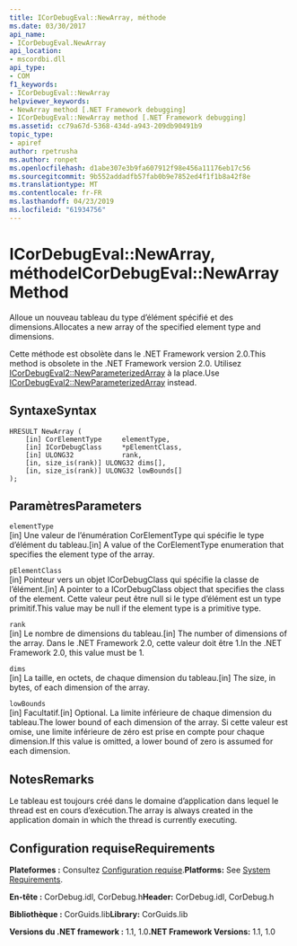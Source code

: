 ```yaml
---
title: ICorDebugEval::NewArray, méthode
ms.date: 03/30/2017
api_name:
- ICorDebugEval.NewArray
api_location:
- mscordbi.dll
api_type:
- COM
f1_keywords:
- ICorDebugEval::NewArray
helpviewer_keywords:
- NewArray method [.NET Framework debugging]
- ICorDebugEval::NewArray method [.NET Framework debugging]
ms.assetid: cc79a67d-5368-434d-a943-209db90491b9
topic_type:
- apiref
author: rpetrusha
ms.author: ronpet
ms.openlocfilehash: d1abe307e3b9fa607912f98e456a11176eb17c56
ms.sourcegitcommit: 9b552addadfb57fab0b9e7852ed4f1f1b8a42f8e
ms.translationtype: MT
ms.contentlocale: fr-FR
ms.lasthandoff: 04/23/2019
ms.locfileid: "61934756"
---
```

# <a name="icordebugevalnewarray-method"></a><span data-ttu-id="6373a-102">ICorDebugEval::NewArray, méthode</span><span class="sxs-lookup"><span data-stu-id="6373a-102">ICorDebugEval::NewArray Method</span></span>
<span data-ttu-id="6373a-103">Alloue un nouveau tableau du type d’élément spécifié et des dimensions.</span><span class="sxs-lookup"><span data-stu-id="6373a-103">Allocates a new array of the specified element type and dimensions.</span></span>  
  
 <span data-ttu-id="6373a-104">Cette méthode est obsolète dans le .NET Framework version 2.0.</span><span class="sxs-lookup"><span data-stu-id="6373a-104">This method is obsolete in the .NET Framework version 2.0.</span></span> <span data-ttu-id="6373a-105">Utilisez [ICorDebugEval2::NewParameterizedArray](../../../../docs/framework/unmanaged-api/debugging/icordebugeval2-newparameterizedarray-method.md) à la place.</span><span class="sxs-lookup"><span data-stu-id="6373a-105">Use [ICorDebugEval2::NewParameterizedArray](../../../../docs/framework/unmanaged-api/debugging/icordebugeval2-newparameterizedarray-method.md) instead.</span></span>  
  
## <a name="syntax"></a><span data-ttu-id="6373a-106">Syntaxe</span><span class="sxs-lookup"><span data-stu-id="6373a-106">Syntax</span></span>  
  
```  
HRESULT NewArray (  
    [in] CorElementType     elementType,  
    [in] ICorDebugClass     *pElementClass,  
    [in] ULONG32            rank,  
    [in, size_is(rank)] ULONG32 dims[],  
    [in, size_is(rank)] ULONG32 lowBounds[]  
);  
```  
  
## <a name="parameters"></a><span data-ttu-id="6373a-107">Paramètres</span><span class="sxs-lookup"><span data-stu-id="6373a-107">Parameters</span></span>  
 `elementType`  
 <span data-ttu-id="6373a-108">[in] Une valeur de l’énumération CorElementType qui spécifie le type d’élément du tableau.</span><span class="sxs-lookup"><span data-stu-id="6373a-108">[in] A value of the CorElementType enumeration that specifies the element type of the array.</span></span>  
  
 `pElementClass`  
 <span data-ttu-id="6373a-109">[in] Pointeur vers un objet ICorDebugClass qui spécifie la classe de l’élément.</span><span class="sxs-lookup"><span data-stu-id="6373a-109">[in] A pointer to a ICorDebugClass object that specifies the class of the element.</span></span> <span data-ttu-id="6373a-110">Cette valeur peut être null si le type d’élément est un type primitif.</span><span class="sxs-lookup"><span data-stu-id="6373a-110">This value may be null if the element type is a primitive type.</span></span>  
  
 `rank`  
 <span data-ttu-id="6373a-111">[in] Le nombre de dimensions du tableau.</span><span class="sxs-lookup"><span data-stu-id="6373a-111">[in] The number of dimensions of the array.</span></span> <span data-ttu-id="6373a-112">Dans le .NET Framework 2.0, cette valeur doit être 1.</span><span class="sxs-lookup"><span data-stu-id="6373a-112">In the .NET Framework 2.0, this value must be 1.</span></span>  
  
 `dims`  
 <span data-ttu-id="6373a-113">[in] La taille, en octets, de chaque dimension du tableau.</span><span class="sxs-lookup"><span data-stu-id="6373a-113">[in] The size, in bytes, of each dimension of the array.</span></span>  
  
 `lowBounds`  
 <span data-ttu-id="6373a-114">[in] Facultatif.</span><span class="sxs-lookup"><span data-stu-id="6373a-114">[in] Optional.</span></span> <span data-ttu-id="6373a-115">La limite inférieure de chaque dimension du tableau.</span><span class="sxs-lookup"><span data-stu-id="6373a-115">The lower bound of each dimension of the array.</span></span> <span data-ttu-id="6373a-116">Si cette valeur est omise, une limite inférieure de zéro est prise en compte pour chaque dimension.</span><span class="sxs-lookup"><span data-stu-id="6373a-116">If this value is omitted, a lower bound of zero is assumed for each dimension.</span></span>  
  
## <a name="remarks"></a><span data-ttu-id="6373a-117">Notes</span><span class="sxs-lookup"><span data-stu-id="6373a-117">Remarks</span></span>  
 <span data-ttu-id="6373a-118">Le tableau est toujours créé dans le domaine d’application dans lequel le thread est en cours d’exécution.</span><span class="sxs-lookup"><span data-stu-id="6373a-118">The array is always created in the application domain in which the thread is currently executing.</span></span>  
  
## <a name="requirements"></a><span data-ttu-id="6373a-119">Configuration requise</span><span class="sxs-lookup"><span data-stu-id="6373a-119">Requirements</span></span>  
 <span data-ttu-id="6373a-120">**Plateformes :** Consultez [Configuration requise](../../../../docs/framework/get-started/system-requirements.md).</span><span class="sxs-lookup"><span data-stu-id="6373a-120">**Platforms:** See [System Requirements](../../../../docs/framework/get-started/system-requirements.md).</span></span>  
  
 <span data-ttu-id="6373a-121">**En-tête :** CorDebug.idl, CorDebug.h</span><span class="sxs-lookup"><span data-stu-id="6373a-121">**Header:** CorDebug.idl, CorDebug.h</span></span>  
  
 <span data-ttu-id="6373a-122">**Bibliothèque :** CorGuids.lib</span><span class="sxs-lookup"><span data-stu-id="6373a-122">**Library:** CorGuids.lib</span></span>  
  
 <span data-ttu-id="6373a-123">**Versions du .NET framework :** 1.1, 1.0</span><span class="sxs-lookup"><span data-stu-id="6373a-123">**.NET Framework Versions:** 1.1, 1.0</span></span>
